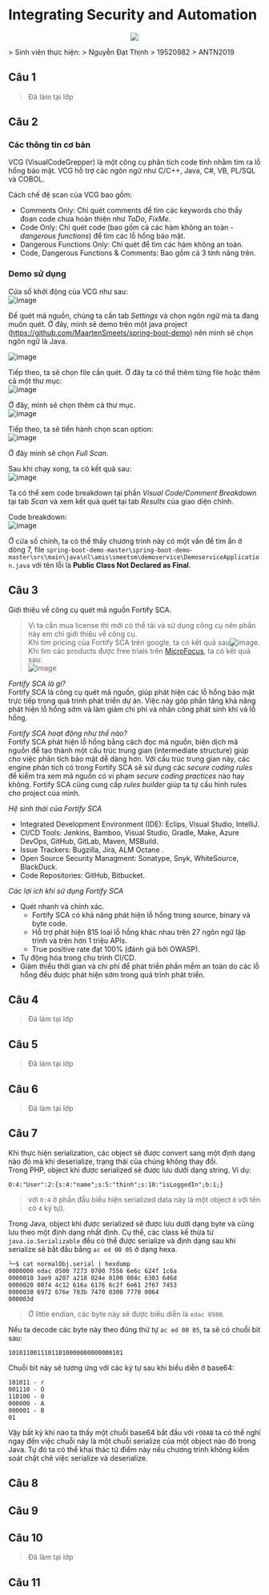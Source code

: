 # Integrating Security and Automation
<p align="center">
  <img src="https://user-images.githubusercontent.com/44528004/137605878-b29d7567-bac2-43e5-8bc9-9c7662f153a7.png">
</p>
> Sinh viên thực hiện:  
> Nguyễn Đạt Thịnh
> 19520982
> ANTN2019  

## Câu 1
> Đã làm tại lớp  

## Câu 2
### Các thông tin cơ bản
VCG (VisualCodeGrepper) là một công cụ phân tích code tĩnh nhằm tìm ra lỗ hổng bảo mật. VCG hỗ trợ các ngôn ngữ như C/C++, Java, C#, VB, PL/SQL và COBOL.  

Cách chế đệ scan của VCG bao gồm:
- Comments Only: Chỉ quét comments để tìm các keywords cho thấy đoạn code chưa hoàn thiện như *ToDo*, *FixMe*.  
- Code Only: Chỉ quét code (bao gồm cả các hàm không an toàn - *dangerous functions*) để tìm các lỗ hổng bảo mật.  
- Dangerous Functions Only: Chỉ quét để tìm các hàm không an toàn.  
- Code, Dangerous Functions & Comments: Bao gồm cả 3 tính năng trên.  

### Demo sử dụng
Cửa sổ khởi động của VCG như sau:  
![image](https://user-images.githubusercontent.com/44528004/137694281-1f84b2c7-0d56-4799-96ab-0a6ed5c40e95.png)  

Để quét mã nguồn, chúng ta cần tab *Settings* và chọn ngôn ngữ mà ta đang muốn quét. Ở đây, mình sẽ demo trên một java project (https://github.com/MaartenSmeets/spring-boot-demo) nên mình sẽ chọn ngôn ngữ là Java.  

![image](https://user-images.githubusercontent.com/44528004/137694633-886a9296-f395-4fd1-b99e-2fe9a67daca6.png)  

Tiếp theo, ta sẽ chọn file cần quét. Ở đây ta có thể thêm từng file hoặc thêm cả một thư mục:  
![image](https://user-images.githubusercontent.com/44528004/137694710-600aac8e-779e-4467-ba10-0811f51d8a95.png)  

Ở đây, mình sẽ chọn thêm cả thư mục.  
![image](https://user-images.githubusercontent.com/44528004/137694948-caaa74da-edac-4ef5-8485-4fcb9cd42ce5.png)

Tiếp theo, ta sẽ tiến hành chọn scan option:  
![image](https://user-images.githubusercontent.com/44528004/137695052-9f5ce872-e1b6-4f1a-ab89-6c9fa60e6df7.png)  

Ở đây mình sẽ chọn *Full Scan*.

Sau khi chạy xong, ta có kết quả sau:  
![image](https://user-images.githubusercontent.com/44528004/137695170-495d020b-60d9-4d4d-91fe-f19866128555.png)  

Ta có thể xem code breakdown tại phần *Visual Code/Comment Breakdown* tại tab *Scan* và xem kết quả quét tại tab *Results* của giao diện chính.  

Code breakdown:  
![image](https://user-images.githubusercontent.com/44528004/137695394-58a9f760-99a5-49fa-9068-316dd4c44ac2.png)

Ở cửa số chính, ta có thể thấy chương trình này có một vấn đề tìm ẩn ở dòng 7, file `spring-boot-demo-master\spring-boot-demo-master\src\main\java\nl\amis\smeetsm\demoservice\DemoserviceApplication.java` với tên lỗi là **Public Class Not Declared as Final**.


## Câu 3
Giới thiệu về công cụ quét mã nguồn Fortify SCA.  
> Vì ta cần mua license thì mới có thể tải và sử dụng công cụ nên phần này em chỉ giới thiệu về công cụ.  
> Khi tìm pricing của Fortify SCA trên google, ta có kết quả sau![image](https://user-images.githubusercontent.com/44528004/137696678-83ddab1d-9864-418f-a00c-8f0eb52a7519.png).  
> Khi tìm các products được free trials trên [MicroFocus](https://www.microfocus.com/en-us/products?trial=true), ta có kết quả sau:  
> ![image](https://user-images.githubusercontent.com/44528004/137696928-275dc50a-cae8-4a8d-b4e2-4955aa582a8c.png)  

*Fortify SCA là gì?*  
Fortify SCA là công cụ quét mã nguồn, giúp phát hiện các lỗ hổng bảo mật trực tiếp trong quá trình phát triển dự án. Việc này góp phần tăng khả năng phát hiện lỗ hổng sớm và làm giảm chi phí và nhân công phát sinh khi vá lỗ hổng.  

*Fortify SCA hoạt động như thế nào?*  
Fortify SCA phát hiện lỗ hổng bằng cách đọc mã nguồn, biên dịch mã nguồn để tạo thành một cấu trúc trung gian (intermediate structure) giúp cho việc phân tích bảo mật dễ dàng hơn. Với cấu trúc trung gian này, các engine phân tích có trong Fortify SCA sẽ sử dụng các *secure coding rules* để kiểm tra xem mã nguồn có vi phạm *secure coding practices* nào hay không. Fortify SCA cũng cung cấp *rules builder* giúp ta tự cấu hình rules cho project của mình.  

*Hệ sinh thái của Fortify SCA*  
- Integrated Development Environment (IDE): Eclips, Visual Studio, IntelliJ.  
- CI/CD Tools: Jenkins, Bamboo, Visual Studio, Gradle, Make, Azure DevOps, GitHub, GitLab, Maven, MSBuild.  
- Issue Trackers: Bugzilla, Jira, ALM Octane  .
- Open Source Security Managment: Sonatype, Snyk, WhiteSource, BlackDuck.  
- Code Repositories: GitHub, Bitbucket.  

*Các lợi ích khi sử dụng Fortify SCA*  
- Quét nhanh và chính xác.  
  - Fortify SCA có khả năng phát hiện lỗ hổng trong source, binary và byte code.  
  - Hỗ trợ phát hiện 815 loại lỗ hổng khác nhau trên 27 ngôn ngữ lập trình và trên hơn 1 triệu APIs.  
  - True positive rate đạt 100% (đánh giá bởi OWASP).  
- Tự động hóa trong chu trình CI/CD.  
- Giảm thiểu thời gian và chi phí để phát triển phần mềm an toàn do các lỗ hổng đều được phát hiện sớm trong quá trình phát triển.


## Câu 4
> Đã làm tại lớp  

## Câu 5
> Đã làm tại lớp  

## Câu 6
> Đã làm tại lớp  

## Câu 7
Khi thực hiện serialization, các object sẽ được convert sang một định dạng nào đó mà khi deserialize, trạng thái của chúng không thay đổi.  
Trong PHP, object khi được serialized sẽ được lưu dưới dạng string. Ví dụ:
```
O:4:"User":2:{s:4:"name";s:5:"thinh";s:10:"isLoggedIn";b:1;}
```
> với `0:4` ở phần đầu biểu hiện serialized data này là một object `0` với tên có `4` ký tự).  

Trong Java, object khi được serialized sẽ được lưu dưới dạng byte và cũng lưu theo một định dạng nhất định. Cụ thể, các class kế thừa từ `java.io.Serializable` đều có thể được serialize và định dạng sau khi serialize sẽ bắt đầu bằng `ac ed 00 05` ở dạng hexa.  
```
└─$ cat normalObj.serial | hexdump
0000000 edac 0500 7273 0700 7556 6e6c 624f 1c6a
0000010 3ae9 a207 a218 024e 0100 004c 6303 646d
0000020 0074 4c12 616a 6176 6c2f 6e61 2f67 7453
0000030 6972 676e 783b 7470 0300 7770 0064     
000003d
```
> Ở little endian, các byte này sẽ được biểu diễn là `edac 0500`.  

Nếu ta decode các byte này theo đúng thứ tự `ac ed 00 05`, ta sẽ có chuỗi bit sau:
```
10101100111011010000000000000101
```

Chuỗi bit này sẽ tương ứng với các ký tự sau khi biểu diễn ở base64:
```
101011 - r
001110 - O
110100 - 0
000000 - A
000001 - B
01
```

Vậy bất kỳ khi nào ta thấy một chuỗi base64 bắt đầu với `rO0AB` ta có thể nghĩ ngay đến việc chuỗi này là một chuỗi serialize của một object nào đó trong Java. Tự đó ta có thể khai thác từ điểm này nếu chương trình không kiểm soát chặt chẽ việc serialize và deserialize.

## Câu 8

## Câu 9

## Câu 10
> Đã làm tại lớp  

## Câu 11


